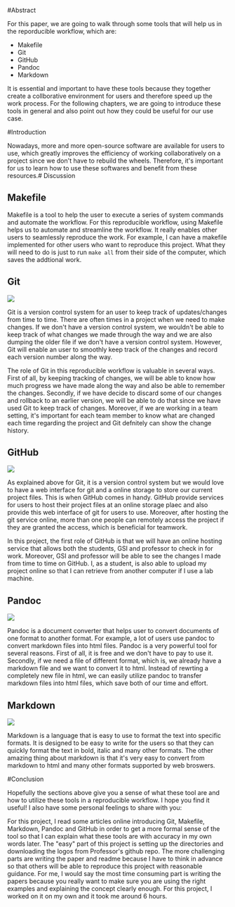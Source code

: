 #Abstract

For this paper, we are going to walk through some tools that will help us in the reporducible workflow, which are:

- Makefile
- Git
- GitHub
- Pandoc
- Markdown

It is essential and important to have these tools because they together create a collborative environment for users and therefore speed up the work process. For the following chapters, we are going to introduce these tools in general and also point out how they could be useful for our use case. 

#Introduction

Nowadays, more and more open-source software are available for users to use, which greatly improves the efficiency of working collaboratively on a project since we don't have to rebuild the wheels. Therefore, it's important for us to learn how to use these softwares and benefit from these resources.# Discussion

## Makefile

Makefile is a tool to help the user to execute a series of system commands and automate the workflow. For this reproducible workflow, using Makefile helps us to automate and streamline the workflow. It really enables other users to seamlessly reproduce the work. For example, I can have a makefile implemented for other users who want to reproduce this project. What they will need to do is just to run `make all` from their side of the computer, which saves the addtional work.

## Git

<img src=“https://github.com/StephenFang/stat159-fall2016-project1/blob/master/images/git-logo.png”>


Git is a version control system for an user to keep track of updates/changes from time to time. There are often times in a project when we need to make changes. If we don't have a version control system, we wouldn't be able to keep track of what changes we made through the way and we are also dumping the older file if we don't have a version control system. However, Git will enable an user to smoothly keep track of the changes and record each version number along the way.

The role of Git in this reproducible workflow is valuable in several ways. First of all, by keeping tracking of changes, we will be able to know how much progress we have made along the way and also be able to remember the changes. Secondly, if we have decide to discard some of our changes and rollback to an earlier version, we will be able to do that since we have used Git to keep track of changes. Moreover, if we are working in a team setting, it's important for each team member to know what are changed each time regarding the project and Git defnitely can show the change history.

## GitHub

<img src=“https://github.com/StephenFang/stat159-fall2016-project1/blob/master/images/github-logo.png”>


As explained above for Git, it is a version control system but we would love to have a web interface for git and a online storage to store our current project files. This is when GitHub comes in handy. GitHub provide services for users to host their project files at an online storage plaec and also provide this web interface of git for users to use. Moreover, after hosting the git service online, more than one people can remotely access the project if they are granted the access, which is beneficial for teamwork.

In this project, the first role of GitHub is that we will have an online hosting service that allows both the students, GSI and professor to check in for work. Moreover, GSI and professor will be able to see the changes I made from time to time on GitHub. I, as a student, is also able to upload my project online so that I can retrieve from another computer if I use a lab machine. 

## Pandoc

<img src=“https://github.com/StephenFang/stat159-fall2016-project1/blob/master/images/pandoc-logo.png”>


Pandoc is a document converter that helps user to convert documents of one format to another format. For example, a lot of users use pandoc to convert markdown files into html files. Pandoc is a very powerful tool for several reasons. First of all, it is free and we don't have to pay to use it. Secondly, if we need a file of different format, which is, we already have a markdown file and we want to convert it to html. Instead of rewrting a completely new file in html, we can easily utilize pandoc to transfer markdown files into html files, which save both of our time and effort. 

## Markdown

<img src=“https://github.com/StephenFang/stat159-fall2016-project1/blob/master/images/markdown-logo.png”>


Markdown is a language that is easy to use to format the text into specific formats. It is designed to be easy to write for the users so that they can quickly format the text in bold, italic and many other formats. The other amazing thing about markdown is that it's very easy to convert from markdown to html and many other formats supported by web broswers.

#Conclusion

Hopefully the sections above give you a sense of what these tool are and how to utilize these tools in a reproducible workflow. I hope you find it useful! I also have some personal feelings to share with you:

For this project, I read some articles online introducing Git, Makefile, Markdown, Pandoc and GitHub in order to get a more formal sense of the tool so that I can explain what these tools are with accuracy in my own words later. The "easy" part of this project is setting up the directories and downloading the logos from Professor's github repo. The more challenging parts are writing the paper and readme because I have to think in advance so that others will be able to reproduce this project with reasonable guidance. For me, I would say the most time consuming part is writing the papers because you really want to make sure you are using the right examples and explaining the concept clearly enough. For this project, I worked on it on my own and it took me around 6 hours.

